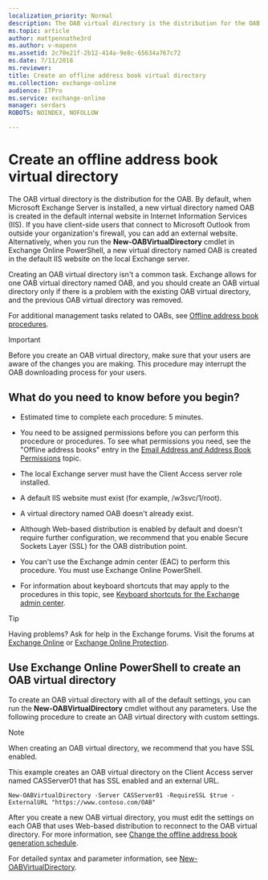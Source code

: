 ```yaml
---
localization_priority: Normal
description: The OAB virtual directory is the distribution for the OAB. By default, when Microsoft Exchange Server is installed, a new virtual directory named OAB is created in the default internal website in Internet Information Services (IIS). If you have client-side users that connect to Microsoft Outlook from outside your organization's firewall, you can add an external website. Alternatively, when you run the New-OABVirtualDirectory cmdlet in Exchange Online PowerShell, a new virtual directory named OAB is created in the default IIS website on the local Exchange server.
ms.topic: article
author: mattpennathe3rd
ms.author: v-mapenn
ms.assetid: 2c70e21f-2b12-414a-9e8c-65634a767c72
ms.date: 7/11/2018
ms.reviewer: 
title: Create an offline address book virtual directory
ms.collection: exchange-online
audience: ITPro
ms.service: exchange-online
manager: serdars
ROBOTS: NOINDEX, NOFOLLOW

---
```


# Create an offline address book virtual directory

The OAB virtual directory is the distribution for the OAB. By default, when Microsoft Exchange Server is installed, a new virtual directory named OAB is created in the default internal website in Internet Information Services (IIS). If you have client-side users that connect to Microsoft Outlook from outside your organization's firewall, you can add an external website. Alternatively, when you run the **New-OABVirtualDirectory** cmdlet in Exchange Online PowerShell, a new virtual directory named OAB is created in the default IIS website on the local Exchange server.

Creating an OAB virtual directory isn't a common task. Exchange allows for one OAB virtual directory named OAB, and you should create an OAB virtual directory only if there is a problem with the existing OAB virtual directory, and the previous OAB virtual directory was removed.

For additional management tasks related to OABs, see [Offline address book procedures](offline-address-book-procedures.md).

> [!IMPORTANT]
> Before you create an OAB virtual directory, make sure that your users are aware of the changes you are making. This procedure may interrupt the OAB downloading process for your users.

## What do you need to know before you begin?

- Estimated time to complete each procedure: 5 minutes.

- You need to be assigned permissions before you can perform this procedure or procedures. To see what permissions you need, see the "Offline address books" entry in the [Email Address and Address Book Permissions](https://technet.microsoft.com/library/1c1de09d-16ef-4424-9bfb-eb7edffbc8c2.aspx) topic.

- The local Exchange server must have the Client Access server role installed.

- A default IIS website must exist (for example, /w3svc/1/root).

- A virtual directory named OAB doesn't already exist.

- Although Web-based distribution is enabled by default and doesn't require further configuration, we recommend that you enable Secure Sockets Layer (SSL) for the OAB distribution point.

- You can't use the Exchange admin center (EAC) to perform this procedure. You must use Exchange Online PowerShell.

- For information about keyboard shortcuts that may apply to the procedures in this topic, see [Keyboard shortcuts for the Exchange admin center](../../accessibility/keyboard-shortcuts-in-admin-center.md).

> [!TIP]
> Having problems? Ask for help in the Exchange forums. Visit the forums at [Exchange Online](https://go.microsoft.com/fwlink/p/?linkId=267542) or [Exchange Online Protection](https://go.microsoft.com/fwlink/p/?linkId=285351).

## Use Exchange Online PowerShell to create an OAB virtual directory

To create an OAB virtual directory with all of the default settings, you can run the **New-OABVirtualDirectory** cmdlet without any parameters. Use the following procedure to create an OAB virtual directory with custom settings.

> [!NOTE]
> When creating an OAB virtual directory, we recommend that you have SSL enabled.

This example creates an OAB virtual directory on the Client Access server named CASServer01 that has SSL enabled and an external URL.

```
New-OABVirtualDirectory -Server CASServer01 -RequireSSL $true -ExternalURL "https://www.contoso.com/OAB"
```

After you create a new OAB virtual directory, you must edit the settings on each OAB that uses Web-based distribution to reconnect to the OAB virtual directory. For more information, see [Change the offline address book generation schedule](change-address-book-generation-schedule.md).

For detailed syntax and parameter information, see [New-OABVirtualDirectory](https://docs.microsoft.com/powershell/module/exchange/email-addresses-and-address-books/new-oabvirtualdirectory).
